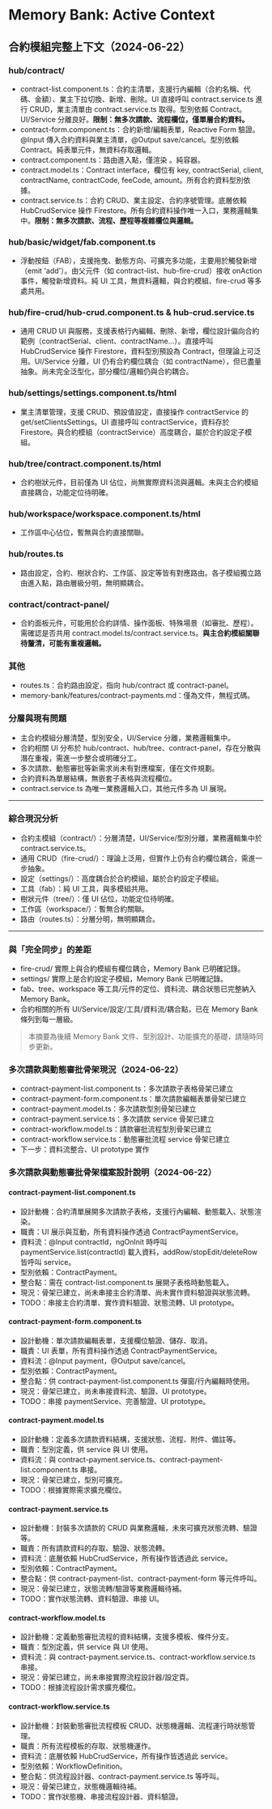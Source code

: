 # Memory Bank: Active Context

## 合約模組完整上下文（2024-06-22）

### hub/contract/
- contract-list.component.ts：合約主清單，支援行內編輯（合約名稱、代碼、金額）、業主下拉切換、新增、刪除。UI 直接呼叫 contract.service.ts 進行 CRUD，業主清單由 contract.service.ts 取得。型別依賴 Contract。UI/Service 分離良好。**限制：無多次請款、流程欄位，僅單層合約資料。**
- contract-form.component.ts：合約新增/編輯表單，Reactive Form 驗證。@Input 傳入合約資料與業主清單，@Output save/cancel。型別依賴 Contract。純表單元件，無資料存取邏輯。
- contract.component.ts：路由進入點，僅渲染 <contract-list>。純容器。
- contract.model.ts：Contract interface，欄位有 key, contractSerial, client, contractName, contractCode, feeCode, amount。所有合約資料型別依據。
- contract.service.ts：合約 CRUD、業主設定、合約序號管理。底層依賴 HubCrudService 操作 Firestore。所有合約資料操作唯一入口，業務邏輯集中。**限制：無多次請款、流程、歷程等複雜欄位與邏輯。**

### hub/basic/widget/fab.component.ts
- 浮動按鈕（FAB），支援拖曳、動態方向、可擴充多功能，主要用於觸發新增（emit 'add'）。由父元件（如 contract-list、hub-fire-crud）接收 onAction 事件，觸發新增資料。純 UI 工具，無資料邏輯，與合約模組、fire-crud 等多處共用。

### hub/fire-crud/hub-crud.component.ts & hub-crud.service.ts
- 通用 CRUD UI 與服務，支援表格行內編輯、刪除、新增，欄位設計偏向合約範例（contractSerial、client、contractName...）。直接呼叫 HubCrudService 操作 Firestore，資料型別預設為 Contract，但理論上可泛用。UI/Service 分離，UI 仍有合約欄位耦合（如 contractName），但已盡量抽象。尚未完全泛型化，部分欄位/邏輯仍與合約耦合。

### hub/settings/settings.component.ts/html
- 業主清單管理，支援 CRUD、預設值設定，直接操作 contractService 的 get/setClientsSettings。UI 直接呼叫 contractService，資料存於 Firestore。與合約模組（contractService）高度耦合，屬於合約設定子模組。

### hub/tree/contract.component.ts/html
- 合約樹狀元件，目前僅為 UI 佔位，尚無實際資料流與邏輯。未與主合約模組直接耦合，功能定位待明確。

### hub/workspace/workspace.component.ts/html
- 工作區中心佔位，暫無與合約直接關聯。

### hub/routes.ts
- 路由設定，合約、樹狀合約、工作區、設定等皆有對應路由。各子模組獨立路由進入點，路由層級分明，無明顯耦合。

### contract/contract-panel/
- 合約面板元件，可能用於合約詳情、操作面板、特殊場景（如審批、歷程）。需確認是否共用 contract.model.ts/contract.service.ts。**與主合約模組關聯待釐清，可能有重複邏輯。**

### 其他
- routes.ts：合約路由設定，指向 hub/contract 或 contract-panel。
- memory-bank/features/contract-payments.md：僅為文件，無程式碼。

### 分層與現有問題
- 主合約模組分層清楚，型別安全，UI/Service 分離，業務邏輯集中。
- 合約相關 UI 分布於 hub/contract、hub/tree、contract-panel，存在分散與潛在重複，需進一步整合或明確分工。
- 多次請款、動態審批等新需求尚未有對應檔案，僅在文件規劃。
- 合約資料為單層結構，無嵌套子表格與流程欄位。
- contract.service.ts 為唯一業務邏輯入口，其他元件多為 UI 展現。

---

### 綜合現況分析
- 合約主模組（contract/）：分層清楚，UI/Service/型別分離，業務邏輯集中於 contract.service.ts。
- 通用 CRUD（fire-crud/）：理論上泛用，但實作上仍有合約欄位耦合，需進一步抽象。
- 設定（settings/）：高度耦合於合約模組，屬於合約設定子模組。
- 工具（fab）：純 UI 工具，與多模組共用。
- 樹狀元件（tree/）：僅 UI 佔位，功能定位待明確。
- 工作區（workspace/）：暫無合約關聯。
- 路由（routes.ts）：分層分明，無明顯耦合。

---

### 與「完全同步」的差距
- fire-crud/ 實際上與合約模組有欄位耦合，Memory Bank 已明確記錄。
- settings/ 實際上是合約設定子模組，Memory Bank 已明確記錄。
- fab、tree、workspace 等工具/元件的定位、資料流、耦合狀態已完整納入 Memory Bank。
- 合約相關的所有 UI/Service/設定/工具/資料流/耦合點，已在 Memory Bank 條列到每一層級。

> 本摘要為後續 Memory Bank 文件、型別設計、功能擴充的基礎，請隨時同步更新。 

### 多次請款與動態審批骨架現況（2024-06-22）
- contract-payment-list.component.ts：多次請款子表格骨架已建立
- contract-payment-form.component.ts：單次請款編輯表單骨架已建立
- contract-payment.model.ts：多次請款型別骨架已建立
- contract-payment.service.ts：多次請款 service 骨架已建立
- contract-workflow.model.ts：請款審批流程型別骨架已建立
- contract-workflow.service.ts：動態審批流程 service 骨架已建立
- 下一步：資料流整合、UI prototype 實作 

### 多次請款與動態審批骨架檔案設計說明（2024-06-22）

#### contract-payment-list.component.ts
- 設計動機：合約清單展開多次請款子表格，支援行內編輯、動態載入、狀態渲染。
- 職責：UI 展示與互動，所有資料操作透過 ContractPaymentService。
- 資料流：@Input contractId，ngOnInit 時呼叫 paymentService.list(contractId) 載入資料，addRow/stopEdit/deleteRow 皆呼叫 service。
- 型別依賴：ContractPayment。
- 整合點：需在 contract-list.component.ts 展開子表格時動態載入。
- 現況：骨架已建立，尚未串接主合約清單、尚未實作資料驗證與狀態流轉。
- TODO：串接主合約清單、實作資料驗證、狀態流轉、UI prototype。

#### contract-payment-form.component.ts
- 設計動機：單次請款編輯表單，支援欄位驗證、儲存、取消。
- 職責：UI 表單，所有資料操作透過 ContractPaymentService。
- 資料流：@Input payment，@Output save/cancel。
- 型別依賴：ContractPayment。
- 整合點：供 contract-payment-list.component.ts 彈窗/行內編輯時使用。
- 現況：骨架已建立，尚未串接資料流、驗證、UI prototype。
- TODO：串接 paymentService、完善驗證、UI prototype。

#### contract-payment.model.ts
- 設計動機：定義多次請款資料結構，支援狀態、流程、附件、備註等。
- 職責：型別定義，供 service 與 UI 使用。
- 資料流：與 contract-payment.service.ts、contract-payment-list.component.ts 串接。
- 現況：骨架已建立，型別可擴充。
- TODO：根據實際需求擴充欄位。

#### contract-payment.service.ts
- 設計動機：封裝多次請款的 CRUD 與業務邏輯，未來可擴充狀態流轉、驗證等。
- 職責：所有請款資料的存取、驗證、狀態流轉。
- 資料流：底層依賴 HubCrudService，所有操作皆透過此 service。
- 型別依賴：ContractPayment。
- 整合點：供 contract-payment-list、contract-payment-form 等元件呼叫。
- 現況：骨架已建立，狀態流轉/驗證等業務邏輯待補。
- TODO：實作狀態流轉、資料驗證、串接 UI。

#### contract-workflow.model.ts
- 設計動機：定義動態審批流程的資料結構，支援多模板、條件分支。
- 職責：型別定義，供 service 與 UI 使用。
- 資料流：與 contract-payment.service.ts、contract-workflow.service.ts 串接。
- 現況：骨架已建立，尚未串接實際流程設計器/設定頁。
- TODO：根據流程設計需求擴充欄位。

#### contract-workflow.service.ts
- 設計動機：封裝動態審批流程模板 CRUD、狀態機邏輯、流程運行時狀態管理。
- 職責：所有流程模板的存取、狀態機運作。
- 資料流：底層依賴 HubCrudService，所有操作皆透過此 service。
- 型別依賴：WorkflowDefinition。
- 整合點：供流程設計器、contract-payment.service.ts 等呼叫。
- 現況：骨架已建立，狀態機邏輯待補。
- TODO：實作狀態機、串接流程設計器、資料驗證。 
